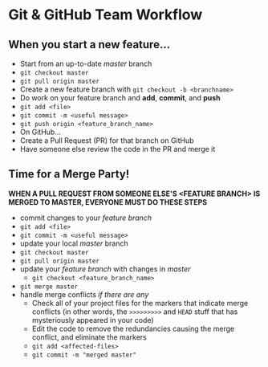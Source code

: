 Git & GitHub Team Workflow
===============

## When you start a new feature...
* Start from an up-to-date _master_ branch   
 * `git checkout master`  
 * `git pull origin master`
 *  Create a new feature branch with `git checkout -b <branchname>`  
* Do work on your feature branch and **add**, **commit**, and **push**   
 * `git add <file>`  
 * `git commit -m <useful message>`   
 * `git push origin <feature_branch_name>`
* On GitHub...
 * Create a Pull Request (PR) for that branch on GitHub
 * Have someone else review the code in the PR and merge it


## Time for a Merge Party!

**WHEN A PULL REQUEST FROM SOMEONE ELSE'S \<FEATURE BRANCH> IS MERGED TO MASTER, EVERYONE MUST DO THESE STEPS**  

 * commit changes to your _feature branch_
  * `git add <file>`  
  * `git commit -m <useful message>`   
 * update your local _master_ branch  
  * `git checkout master`   
  * `git pull origin master`  
 * update your _feature branch_ with changes in _master_  
 	* `git checkout <feature_branch_name>`  
  * `git merge master`   
 * handle merge conflicts _if there are any_  
  	* Check all of your project files for the markers that indicate merge conflicts (in other words, the `>>>>>>>>>` and `HEAD` stuff that has mysteriously appeared in your code)
  	* Edit the code to remove the redundancies causing the merge conflict, and eliminate the markers
  	* `git add <affected-files>`
  	* `git commit -m "merged master"`  
